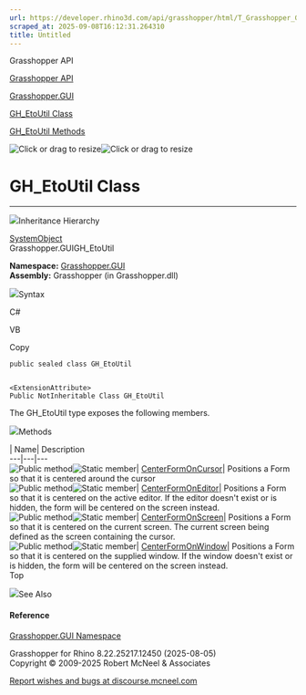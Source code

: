 ```yaml
---
url: https://developer.rhino3d.com/api/grasshopper/html/T_Grasshopper_GUI_GH_EtoUtil.htm
scraped_at: 2025-09-08T16:12:31.264310
title: Untitled
---
```


Grasshopper API

[Grasshopper API](../html/723c01da-9986-4db2-8f53-6f3a7494df75.htm
"Grasshopper API")

[Grasshopper.GUI](../html/N_Grasshopper_GUI.htm "Grasshopper.GUI")

[GH_EtoUtil Class](../html/T_Grasshopper_GUI_GH_EtoUtil.htm "GH_EtoUtil
Class")

[GH_EtoUtil Methods](../html/Methods_T_Grasshopper_GUI_GH_EtoUtil.htm
"GH_EtoUtil Methods")

![Click or drag to resize](../icons/TocOpen.gif)![Click or drag to
resize](../icons/TocClose.gif)

# GH_EtoUtil Class  
  
---  
  
![](../icons/SectionExpanded.png)Inheritance Hierarchy

[SystemObject](https://docs.microsoft.com/dotnet/api/system.object)  
Grasshopper.GUIGH_EtoUtil  

**Namespace:** [Grasshopper.GUI](N_Grasshopper_GUI.htm)  
**Assembly:** Grasshopper (in Grasshopper.dll)

![](../icons/SectionExpanded.png)Syntax

C#

VB

Copy

    
    
    public sealed class GH_EtoUtil
    
    
    <ExtensionAttribute>
    Public NotInheritable Class GH_EtoUtil

The GH_EtoUtil type exposes the following members.

![](../icons/SectionExpanded.png)Methods

| Name| Description  
---|---|---  
![Public method](../icons/pubmethod.gif)![Static member](../icons/static.gif)|
[CenterFormOnCursor](M_Grasshopper_GUI_GH_EtoUtil_CenterFormOnCursor.htm)|
Positions a Form so that it is centered around the cursor  
![Public method](../icons/pubmethod.gif)![Static member](../icons/static.gif)|
[CenterFormOnEditor](M_Grasshopper_GUI_GH_EtoUtil_CenterFormOnEditor.htm)|
Positions a Form so that it is centered on the active editor. If the editor
doesn't exist or is hidden, the form will be centered on the screen instead.  
![Public method](../icons/pubmethod.gif)![Static member](../icons/static.gif)|
[CenterFormOnScreen](M_Grasshopper_GUI_GH_EtoUtil_CenterFormOnScreen.htm)|
Positions a Form so that it is centered on the current screen. The current
screen being defined as the screen containing the cursor.  
![Public method](../icons/pubmethod.gif)![Static member](../icons/static.gif)|
[CenterFormOnWindow](M_Grasshopper_GUI_GH_EtoUtil_CenterFormOnWindow.htm)|
Positions a Form so that it is centered on the supplied window. If the window
doesn't exist or is hidden, the form will be centered on the screen instead.  
Top

![](../icons/SectionExpanded.png)See Also

#### Reference

[Grasshopper.GUI Namespace](N_Grasshopper_GUI.htm)

Grasshopper for Rhino 8.22.25217.12450 (2025-08-05)  
Copyright © 2009-2025 Robert McNeel & Associates

[Report wishes and bugs at
discourse.mcneel.com](https://discourse.mcneel.com/c/grasshopper)

